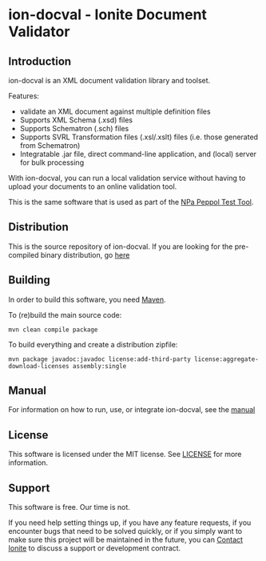
# ion-docval - Ionite Document Validator

## Introduction

ion-docval is an XML document validation library and toolset.

Features:
- validate an XML document against multiple definition files
- Supports XML Schema (.xsd) files
- Supports Schematron (.sch) files
- Supports SVRL Transformation files (.xsl/.xslt) files (i.e. those generated from Schematron)
- Integratable .jar file, direct command-line application, and (local) server for bulk processing

With ion-docval, you can run a local validation service without having to upload your documents to an online validation tool.

This is the same software that is used as part of the [NPa Peppol Test Tool](https://test.peppolautoriteit.nl/validate).

## Distribution

This is the source repository of ion-docval. If you are looking for the pre-compiled binary distribution, go [here](https://github.com/ionite/ion-docval/releases)

## Building

In order to build this software, you need [Maven](https://maven.apache.org).

To (re)build the main source code:

    mvn clean compile package

To build everything and create a distribution zipfile:

    mvn package javadoc:javadoc license:add-third-party license:aggregate-download-licenses assembly:single

## Manual

For information on how to run, use, or integrate ion-docval, see the [manual](https://ion-docval.ionite.net/manual/introduction/)


## License

This software is licensed under the MIT license. See [LICENSE](LICENSE) for more information.

## Support

This software is free. Our time is not.

If you need help setting things up, if you have any feature requests, if you encounter bugs that need to be solved quickly, or if you simply want to make sure this project will be maintained in the future, you can [Contact Ionite](mailto:contact@ionite.net) to discuss a support or development contract.
